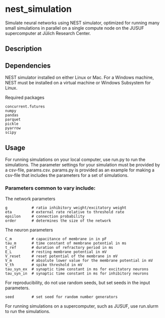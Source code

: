 # nest_simulation
Simulate neural networks using NEST simulator, optimized for running many small simulations in parallel on a single compute node on the JUSUF supercomputer at Jülich Research Center.


## Description

## Dependencies
NEST simulator installed on either Linux or Mac.
For a Windows machine, NEST must be installed on a virtual machine or Windows Subsystem for Linux.

Required packages
```
concurrent.futures
numpy
pandas
parquet
pickle
pyarrow
scipy
```

## Usage
For running simulations on your local computer, use run.py to run the simulations.
The parameter settings for your simulation must be provided by a csv-file, params.csv.
params.py is provided as an example for making a csv-file that includes the parameters for a set of simulations.

### Parameters common to vary include:

The network parameters
```
g           # ratio inhibitory weight/excitatory weight
eta         # external rate relative to threshold rate
epsilon     # connection probability
order       # determines the size of the network
```

The neuron parameters
```
C_m         # capacitance of membrane in in pF
tau_m       # time constant of membrane potential in ms
t_ref       # duration of refractory period in ms
E_L         # resting membrane potential in mV
V_reset     # reset potential of the membrane in mV
V_m         # absolute lower value for the membrane potential in mV
V_th        # spike threshold in mV
tau_syn_ex  # synaptic time constant in ms for excitatory neurons
tau_syn_in  # synaptic time constant in ms for inhibitory neurons
```

For reproducibility, do not use random seeds, but set seeds in the input parameters.
```
seed        # set seed for random number generators
```

For running simulations on a supercomputer, such as JUSUF, use run.slurm to run the simulations.